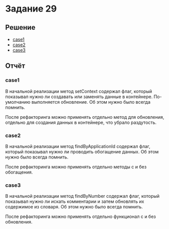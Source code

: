 # Задание 29

## Решение

- [case1](case1)
- [case2](case2)
- [case3](case3)

## Отчёт

### case1

В начальной реализации метод setContext содержал флаг, который показывал нужно ли создавать или заменять данные в
контейнере. По-умолчанию выполняется обновление. Об этом нужно было всегда помнить.

После рефакторинга можно применять отдельно метод для обновления, отдельно для создания данных в контейнере, что убрало
раздутость.

### case2

В начальной реализации метод findByApplicationId содержал флаг, который показывал нужно ли проводить обогащение данных.
Об этом нужно было всегда помнить.

После рефакторинга можно применять отдельно методы с и без обогащения.

### case3

В начальной реализации метод findByNumber содержал флаг, который показывал нужно ли искать комментарии и затем обновлять
их содержимое из словаря. Об этом нужно было всегда помнить.

После рефакторинга можно применять отдельно функционал с и без обновления.
